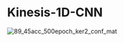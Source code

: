 # Kinesis-1D-CNN

![89_45acc_500epoch_ker2_conf_mat](https://github.com/user-attachments/assets/f2b4a101-6c82-49e9-835f-4934df815e08)
